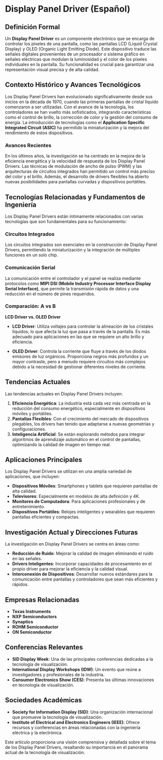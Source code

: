 # Display Panel Driver (Español)

## Definición Formal

Un **Display Panel Driver** es un componente electrónico que se encarga de controlar los píxeles de una pantalla, como las pantallas LCD (Liquid Crystal Display) y OLED (Organic Light Emitting Diode). Este dispositivo traduce las señales digitales provenientes de un procesador o sistema gráfico en señales eléctricas que modulan la luminosidad y el color de los píxeles individuales en la pantalla. Su funcionalidad es crucial para garantizar una representación visual precisa y de alta calidad.

## Contexto Histórico y Avances Tecnológicos

Los Display Panel Drivers han evolucionado significativamente desde sus inicios en la década de 1970, cuando las primeras pantallas de cristal líquido comenzaron a ser utilizadas. Con el avance de la tecnología, los controladores se han vuelto más sofisticados, integrando características como el control de brillo, la corrección de color y la gestión del consumo de energía. La introducción de tecnologías como el **Application Specific Integrated Circuit (ASIC)** ha permitido la miniaturización y la mejora del rendimiento de estos dispositivos.

### Avances Recientes

En los últimos años, la investigación se ha centrado en la mejora de la eficiencia energética y la velocidad de respuesta de los Display Panel Drivers. Las técnicas de modulación de ancho de pulso (PWM) y las arquitecturas de circuitos integrados han permitido un control más preciso del color y el brillo. Además, el desarrollo de drivers flexibles ha abierto nuevas posibilidades para pantallas curvadas y dispositivos portátiles.

## Tecnologías Relacionadas y Fundamentos de Ingeniería

Los Display Panel Drivers están íntimamente relacionados con varias tecnologías que son fundamentales para su funcionamiento:

### Circuitos Integrados

Los circuitos integrados son esenciales en la construcción de Display Panel Drivers, permitiendo la miniaturización y la integración de múltiples funciones en un solo chip. 

### Comunicación Serial

La comunicación entre el controlador y el panel se realiza mediante protocolos como **MIPI DSI (Mobile Industry Processor Interface Display Serial Interface)**, que permite la transmisión rápida de datos y una reducción en el número de pines requeridos.

### Comparación: A vs B

**LCD Driver vs. OLED Driver**

- **LCD Driver**: Utiliza voltajes para controlar la alineación de los cristales líquidos, lo que afecta la luz que pasa a través de la pantalla. Es más adecuado para aplicaciones en las que se requiere un alto brillo y eficiencia.
  
- **OLED Driver**: Controla la corriente que fluye a través de los diodos emisores de luz orgánicos. Proporciona negros más profundos y un mayor contraste, pero a menudo requiere circuitos más complejos debido a la necesidad de gestionar diferentes niveles de corriente.

## Tendencias Actuales

Las tendencias actuales en Display Panel Drivers incluyen:

1. **Eficiencia Energética**: La industria está cada vez más centrada en la reducción del consumo energético, especialmente en dispositivos móviles y portátiles.
2. **Pantallas Flexibles**: Con el crecimiento del mercado de dispositivos plegables, los drivers han tenido que adaptarse a nuevas geometrías y configuraciones.
3. **Inteligencia Artificial**: Se están explorando métodos para integrar algoritmos de aprendizaje automático en el control de pantallas, optimizando la calidad de imagen en tiempo real.

## Aplicaciones Principales

Los Display Panel Drivers se utilizan en una amplia variedad de aplicaciones, que incluyen:

- **Dispositivos Móviles**: Smartphones y tablets que requieren pantallas de alta calidad.
- **Televisores**: Especialmente en modelos de alta definición y 4K.
- **Monitores de Computadora**: Para aplicaciones profesionales y de entretenimiento.
- **Dispositivos Portátiles**: Relojes inteligentes y wearables que requieren pantallas eficientes y compactas.

## Investigación Actual y Direcciones Futuras

La investigación en Display Panel Drivers se centra en áreas como:

- **Reducción de Ruido**: Mejorar la calidad de imagen eliminando el ruido en las señales.
- **Drivers Inteligentes**: Incorporar capacidades de procesamiento en el propio driver para mejorar la eficiencia y la calidad visual.
- **Interconexión de Dispositivos**: Desarrollar nuevos estándares para la comunicación entre pantallas y controladores que sean más eficientes y rápidos.

## Empresas Relacionadas

- **Texas Instruments**
- **NXP Semiconductors**
- **Synaptics**
- **ROHM Semiconductor**
- **ON Semiconductor**

## Conferencias Relevantes

- **SID Display Week**: Una de las principales conferencias dedicadas a la tecnología de visualización.
- **International Display Workshops (IDW)**: Un evento que reúne a investigadores y profesionales de la industria.
- **Consumer Electronics Show (CES)**: Presenta las últimas innovaciones en tecnología de visualización.

## Sociedades Académicas

- **Society for Information Display (SID)**: Una organización internacional que promueve la tecnología de visualización.
- **Institute of Electrical and Electronics Engineers (IEEE)**: Ofrece recursos y conferencias en áreas relacionadas con la ingeniería eléctrica y la electrónica.

Este artículo proporciona una visión comprensiva y detallada sobre el tema de los Display Panel Drivers, resaltando su importancia en el panorama actual de la tecnología de visualización.